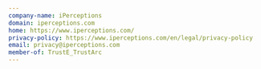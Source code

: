 ```yaml
---
company-name: iPerceptions
domain: iperceptions.com
home: https://www.iperceptions.com/
privacy-policy: https://www.iperceptions.com/en/legal/privacy-policy
email: privacy@iperceptions.com
member-of: TrustE_TrustArc
---
```





